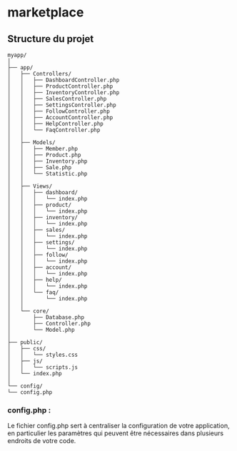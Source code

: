 # marketplace


## Structure du projet

```
myapp/
│
├── app/
│   ├── Controllers/
│   │   ├── DashboardController.php
│   │   ├── ProductController.php
│   │   ├── InventoryController.php
│   │   ├── SalesController.php
│   │   ├── SettingsController.php
│   │   ├── FollowController.php
│   │   ├── AccountController.php
│   │   ├── HelpController.php
│   │   └── FaqController.php
│   │
│   ├── Models/
│   │   ├── Member.php
│   │   ├── Product.php
│   │   ├── Inventory.php
│   │   ├── Sale.php
│   │   └── Statistic.php
│   │
│   ├── Views/
│   │   ├── dashboard/
│   │   │   └── index.php
│   │   ├── product/
│   │   │   └── index.php
│   │   ├── inventory/
│   │   │   └── index.php
│   │   ├── sales/
│   │   │   └── index.php
│   │   ├── settings/
│   │   │   └── index.php
│   │   ├── follow/
│   │   │   └── index.php
│   │   ├── account/
│   │   │   └── index.php
│   │   ├── help/
│   │   │   └── index.php
│   │   └── faq/
│   │       └── index.php
│   │
│   └── core/
│       ├── Database.php
│       ├── Controller.php
│       └── Model.php
│
├── public/
│   ├── css/
│   │   └── styles.css
│   ├── js/
│   │   └── scripts.js
│   └── index.php
│
└── config/
└── config.php
```

### config.php : 

Le fichier config.php sert à centraliser la configuration de votre application, en particulier les paramètres qui peuvent être nécessaires dans plusieurs endroits de votre code.

